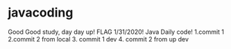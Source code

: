 # javacoding
Good Good study, day day up!
FLAG 1/31/2020!
Java Daily code!
1.commit 1
2.commit 2 from local
3. commit 1 dev
4. commit 2 from up dev

